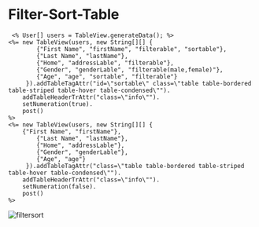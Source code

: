 # Filter-Sort-Table

     <% User[] users = TableView.generateData(); %>
  	<%= new TableView(users, new String[][] {
  	    	{"First Name", "firstName", "filterable", "sortable"},
	    	{"Last Name", "lastName"},
	    	{"Home", "addressLable", "filterable"},
	    	{"Gender", "genderLable", "filterable(male,female)"},
	    	{"Age", "age", "sortable", "filterable"}
	     }).addTableTagAttr("id=\"sortable\" class=\"table table-bordered table-striped table-hover table-condensed\"").
		addTableHeaderTrAttr("class=\"info\"").
		setNumeration(true).
		post()
	%>
	<%= new TableView(users, new String[][] {
		{"First Name", "firstName"},
	    	{"Last Name", "lastName"},
	        {"Home", "addressLable"},
	        {"Gender", "genderLable"},
	        {"Age", "age"}
	     }).addTableTagAttr("class=\"table table-bordered table-striped table-hover table-condensed\"").
		addTableHeaderTrAttr("class=\"info\"").
		setNumeration(false).
		post()
	%>

![filtersort](https://cloud.githubusercontent.com/assets/10475447/19354566/82e776c0-9167-11e6-9d8e-c0e634ec1d5a.png)
